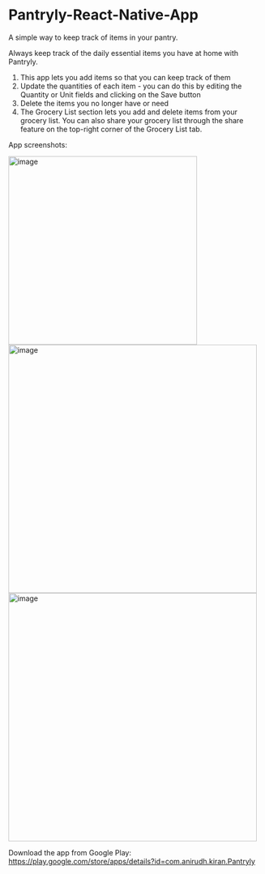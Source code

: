 # Pantryly-React-Native-App
A simple way to keep track of items in your pantry.

Always keep track of the daily essential items you have at home with Pantryly.

1. This app lets you add items so that you can keep track of them
2.  Update the quantities of each item - you can do this by editing the Quantity or Unit fields and clicking on the Save button 
3. Delete the items you no longer have or need
4. The Grocery List section lets you add and delete items from your grocery list. You can also share your grocery list through the share feature on the top-right corner of the Grocery List tab.

App screenshots:

<img width="372" alt="image" src="https://github.com/user-attachments/assets/5a4fe1f7-cb77-492e-98d2-69706cabd635">

<img width="490" alt="image" src="https://github.com/user-attachments/assets/4a2cc6e8-0653-430e-84f8-5c70dafa1a29">

<img width="490" alt="image" src="https://github.com/user-attachments/assets/d0171415-c530-4424-b142-33156808a865">



Download the app from Google Play: https://play.google.com/store/apps/details?id=com.anirudh.kiran.Pantryly

